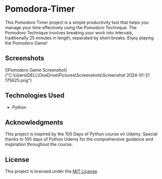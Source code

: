 # Pomodora-Timer
This Pomodoro Timer project is a simple productivity tool that helps you manage your time effectively using the Pomodoro Technique. The Pomodoro Technique involves breaking your work into intervals, traditionally 25 minutes in length, separated by short breaks.
Enjoy playing the Pomodoro Game!

## Screenshots

![Pomodoro Game Screenshot]("C:\Users\DELL\OneDrive\Pictures\Screenshots\Screenshot 2024-01-21 175625.png")


## Technologies Used

- Python

## Acknowledgments

This project is inspired by the 100 Days of Python course on Udemy. Special thanks to 100 days of Python Udemy for the comprehensive guidance and inspiration throughout the course.

## License

This project is licensed under the [MIT License](LICENSE).
